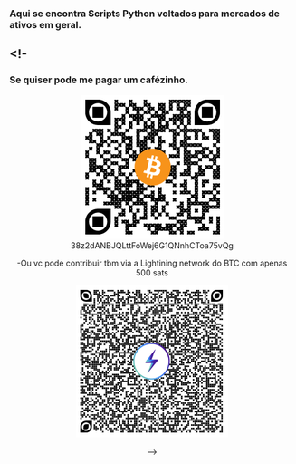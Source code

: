 
### Aqui se encontra Scripts Python voltados para mercados de ativos em geral.

<!-
---
### Se quiser pode me pagar um cafézinho.

<div align="center">

![38z2dANBJQLttFoWej6G1QNnhCToa75vQg](img/donate-on.png)\
38z2dANBJQLttFoWej6G1QNnhCToa75vQg

-Ou vc pode contribuir tbm via a Lightining network do BTC com apenas 500 sats
<div align="center">

![](/img/ln-donate.png)


</div>-->
